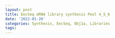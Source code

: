 ```yaml
---
layout: post
title: EecSeq mRNA library synthesis Pool 4_5_6
date: '2022-01-26'
categories: Synthesis, EecSeq, Obj1a, Libraries
tags: 
---
```


